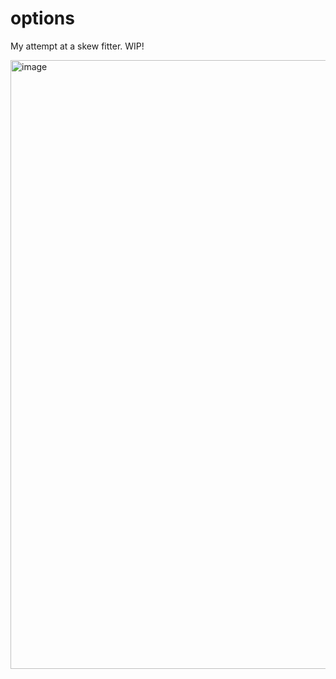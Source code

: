 # options

My attempt at a skew fitter. WIP!

<img width="974" alt="image" src="https://github.com/oxue/options/assets/15101140/23ebb649-d375-4dd2-a6e9-9e10cc32d310">
